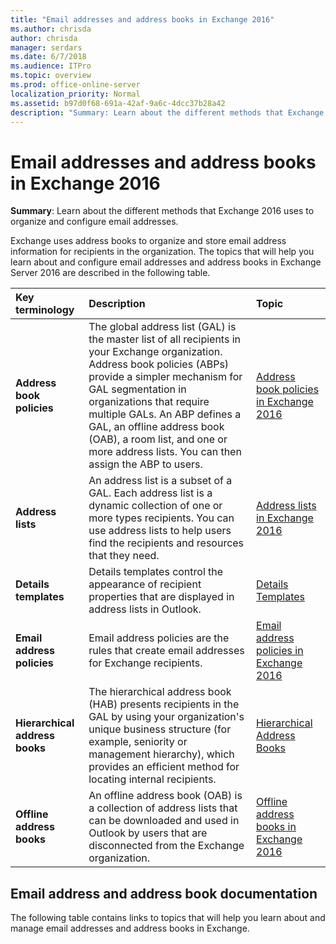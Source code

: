 ```yaml
---
title: "Email addresses and address books in Exchange 2016"
ms.author: chrisda
author: chrisda
manager: serdars
ms.date: 6/7/2018
ms.audience: ITPro
ms.topic: overview
ms.prod: office-online-server
localization_priority: Normal
ms.assetid: b97d0f68-691a-42af-9a6c-4dcc37b28a42
description: "Summary: Learn about the different methods that Exchange 2016 uses to organize and configure email addresses."
---
```


# Email addresses and address books in Exchange 2016

 **Summary**: Learn about the different methods that Exchange 2016 uses to organize and configure email addresses.
  
Exchange uses address books to organize and store email address information for recipients in the organization. The topics that will help you learn about and configure email addresses and address books in Exchange Server 2016 are described in the following table.
  
|**Key terminology**|**Description**|**Topic**|
|:-----|:-----|:-----|
|**Address book policies** <br/> |The global address list (GAL) is the master list of all recipients in your Exchange organization. Address book policies (ABPs) provide a simpler mechanism for GAL segmentation in organizations that require multiple GALs. An ABP defines a GAL, an offline address book (OAB), a room list, and one or more address lists. You can then assign the ABP to users.  <br/> |[Address book policies in Exchange 2016](address-book-policies/address-book-policies.md) <br/> |
|**Address lists** <br/> |An address list is a subset of a GAL. Each address list is a dynamic collection of one or more types recipients. You can use address lists to help users find the recipients and resources that they need.  <br/> |[Address lists in Exchange 2016](address-lists/address-lists.md) <br/> |
|**Details templates** <br/> |Details templates control the appearance of recipient properties that are displayed in address lists in Outlook.  <br/> |[Details Templates](http://technet.microsoft.com/library/26f02e47-1540-4840-afe0-600c97368cac.aspx) <br/> |
|**Email address policies** <br/> |Email address policies are the rules that create email addresses for Exchange recipients.  <br/> |[Email address policies in Exchange 2016](email-address-policies/email-address-policies.md) <br/> |
|**Hierarchical address books** <br/> |The hierarchical address book (HAB) presents recipients in the GAL by using your organization's unique business structure (for example, seniority or management hierarchy), which provides an efficient method for locating internal recipients.  <br/> |[Hierarchical Address Books](http://technet.microsoft.com/library/a1d277a0-5437-40af-aade-e4730a0d1308.aspx) <br/> |
|**Offline address books** <br/> |An offline address book (OAB) is a collection of address lists that can be downloaded and used in Outlook by users that are disconnected from the Exchange organization.  <br/> |[Offline address books in Exchange 2016](offline-address-books/offline-address-books.md) <br/> |
   
## Email address and address book documentation

The following table contains links to topics that will help you learn about and manage email addresses and address books in Exchange.
  

